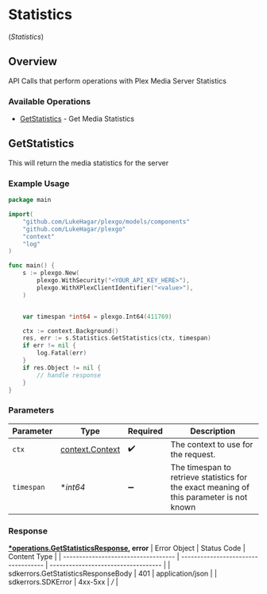 # Statistics
(*Statistics*)

## Overview

API Calls that perform operations with Plex Media Server Statistics


### Available Operations

* [GetStatistics](#getstatistics) - Get Media Statistics

## GetStatistics

This will return the media statistics for the server

### Example Usage

```go
package main

import(
	"github.com/LukeHagar/plexgo/models/components"
	"github.com/LukeHagar/plexgo"
	"context"
	"log"
)

func main() {
    s := plexgo.New(
        plexgo.WithSecurity("<YOUR_API_KEY_HERE>"),
        plexgo.WithXPlexClientIdentifier("<value>"),
    )


    var timespan *int64 = plexgo.Int64(411769)

    ctx := context.Background()
    res, err := s.Statistics.GetStatistics(ctx, timespan)
    if err != nil {
        log.Fatal(err)
    }
    if res.Object != nil {
        // handle response
    }
}
```

### Parameters

| Parameter                                                                                 | Type                                                                                      | Required                                                                                  | Description                                                                               |
| ----------------------------------------------------------------------------------------- | ----------------------------------------------------------------------------------------- | ----------------------------------------------------------------------------------------- | ----------------------------------------------------------------------------------------- |
| `ctx`                                                                                     | [context.Context](https://pkg.go.dev/context#Context)                                     | :heavy_check_mark:                                                                        | The context to use for the request.                                                       |
| `timespan`                                                                                | **int64*                                                                                  | :heavy_minus_sign:                                                                        | The timespan to retrieve statistics for<br/>the exact meaning of this parameter is not known<br/> |


### Response

**[*operations.GetStatisticsResponse](../../models/operations/getstatisticsresponse.md), error**
| Error Object                        | Status Code                         | Content Type                        |
| ----------------------------------- | ----------------------------------- | ----------------------------------- |
| sdkerrors.GetStatisticsResponseBody | 401                                 | application/json                    |
| sdkerrors.SDKError                  | 4xx-5xx                             | */*                                 |
